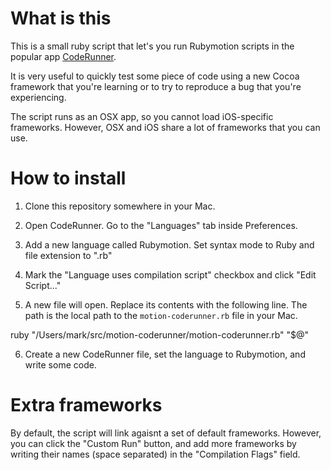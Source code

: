 # What is this

This is a small ruby script that let's you run Rubymotion scripts in the popular app [CodeRunner](http://krillapps.com/coderunner/).

It is very useful to quickly test some piece of code using a new Cocoa framework that you're learning or to try to reproduce a bug that you're experiencing.

The script runs as an OSX app, so you cannot load iOS-specific frameworks. However, OSX and iOS share a lot of frameworks that you can use.

# How to install

1. Clone this repository somewhere in your Mac.

2. Open CodeRunner. Go to the  "Languages" tab inside Preferences.

3. Add a new language called Rubymotion. Set syntax mode to Ruby and file extension to ".rb"

4. Mark the "Language uses compilation script" checkbox and click "Edit Script..."

5. A new file will open. Replace its contents with the following line. The path is the local path to the `motion-coderunner.rb` file in your Mac.

  ruby "/Users/mark/src/motion-coderunner/motion-coderunner.rb" "$@"

6. Create a new CodeRunner file, set the language to Rubymotion, and write some code.

# Extra frameworks

By default, the script will link agaisnt a set of default frameworks. However, you can click the "Custom Run" button, and add more frameworks by writing their names (space separated) in the "Compilation Flags" field.

